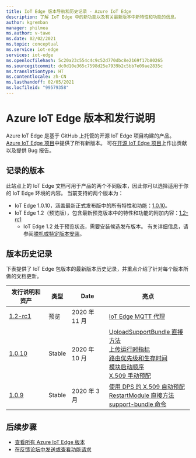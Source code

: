 ```yaml
---
title: IoT Edge 版本导航和历史记录 - Azure IoT Edge
description: 了解 IoT Edge 中的新功能以及有关最新版本中新特性和功能的信息。
author: kgremban
manager: philmea
ms.author: v-tawe
ms.date: 02/02/2021
ms.topic: conceptual
ms.service: iot-edge
services: iot-edge
ms.openlocfilehash: 5c20a23c554c4c9c52d770dbc8e2169f17b80265
ms.sourcegitcommit: dc0d10e365c7598d25e7939b2c5bb7e09ae2835c
ms.translationtype: HT
ms.contentlocale: zh-CN
ms.lasthandoff: 02/05/2021
ms.locfileid: "99579358"
---
```

# <a name="azure-iot-edge-versions-and-release-notes"></a>Azure IoT Edge 版本和发行说明

Azure IoT Edge 是基于 GitHub 上托管的开源 IoT Edge 项目构建的产品。 [Azure IoT Edge 项目](https://github.com/Azure/azure-iotedge)中提供了所有新版本。 可在[开源 IoT Edge 项目](https://github.com/Azure/iotedge)上作出贡献以及提供 Bug 报告。

## <a name="documented-versions"></a>记录的版本

此站点上的 IoT Edge 文档可用于产品的两个不同版本，因此你可以选择适用于你的 IoT Edge 环境的内容。 当前支持的两个版本为：

* IoT Edge 1.0.10，涵盖最新正式发布版中的所有特性和功能：[1.0.10](https://github.com/Azure/azure-iotedge/releases/tag/1.0.10)。
* IoT Edge 1.2（预览版），包含最新预览版本中的特性和功能的附加内容：[1.2-rc1](https://github.com/Azure/azure-iotedge/releases/tag/1.2.0-rc1)
  * IoT Edge 1.2 处于预览状态，需要安装候选发布版本。 有关详细信息，请参阅[脱机或特定版本安装](how-to-install-iot-edge.md?tabs=linux#offline-or-specific-version-installation-optional)。

## <a name="version-history"></a>版本历史记录

下表提供了 IoT Edge 包版本的最新版本历史记录，并重点介绍了针对每个版本所做的文档更新。

| 发行说明和资产 | 类型 | Date | 亮点 |
| ------------------------ | ---- | ---- | ---------- |
| [1.2-rc1](https://github.com/Azure/azure-iotedge/releases/tag/1.2.0-rc1) | 预览 | 2020 年 11 月 | [IoT Edge MQTT 代理](how-to-publish-subscribe.md?view=iotedge-2020-11&preserve-view=true) |
| [1.0.10](https://github.com/Azure/azure-iotedge/releases/tag/1.0.10) | Stable | 2020 年 10 月 | [UploadSupportBundle 直接方法](how-to-retrieve-iot-edge-logs.md#upload-support-bundle-diagnostics)<br>[上传运行时指标](how-to-access-built-in-metrics.md)<br>[路由优先级和生存时间](module-composition.md#priority-and-time-to-live)<br>[模块启动顺序](module-composition.md#configure-modules)<br>[X.509 手动预配](how-to-register-device.md) |
| [1.0.9](https://github.com/Azure/azure-iotedge/releases/tag/1.0.9) | Stable | 2020 年 3 月 | [使用 DPS 的 X.509 自动预配](how-to-auto-provision-x509-certs.md)<br>[RestartModule 直接方法](how-to-edgeagent-direct-method.md#restart-module)<br>[support-bundle 命令](troubleshoot.md#gather-debug-information-with-support-bundle-command) |

## <a name="next-steps"></a>后续步骤

* [查看所有 Azure IoT Edge 版本](https://github.com/Azure/azure-iotedge/releases)
* [在反馈论坛中发送或查看功能请求](https://feedback.azure.com/forums/907045-azure-iot-edge)
